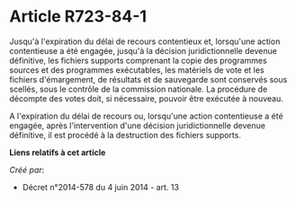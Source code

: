 # Article R723-84-1

Jusqu'à l'expiration du délai de recours contentieux et, lorsqu'une action contentieuse a été engagée, jusqu'à la décision
juridictionnelle devenue définitive, les fichiers supports comprenant la copie des programmes sources et des programmes
exécutables, les matériels de vote et les fichiers d'émargement, de résultats et de sauvegarde sont conservés sous scellés,
sous le contrôle de la commission nationale. La procédure de décompte des votes doit, si nécessaire, pouvoir être exécutée à
nouveau. 

A l'expiration du délai de recours ou, lorsqu'une action contentieuse a été engagée, après l'intervention d'une décision
juridictionnelle devenue définitive, il est procédé à la destruction des fichiers supports.

**Liens relatifs à cet article**

_Créé par_:

  - Décret n°2014-578 du 4 juin 2014 - art. 13
